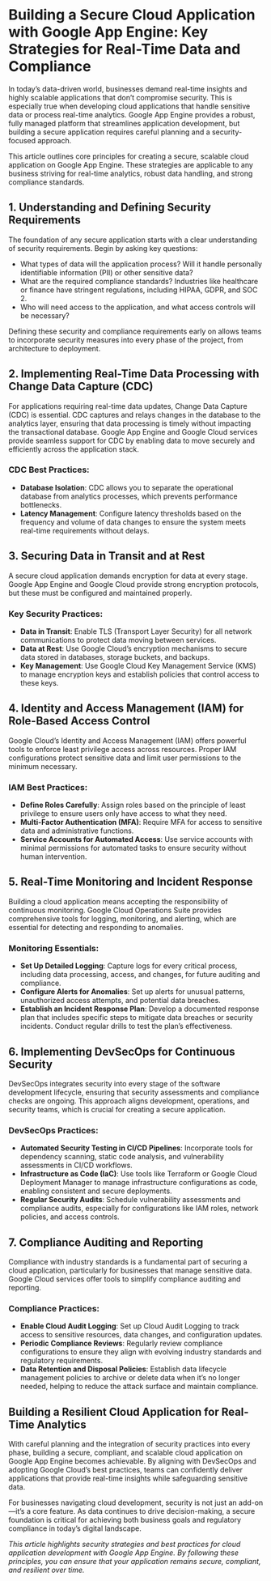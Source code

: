 # Building a Secure Cloud Application with Google App Engine: Key Strategies for Real-Time Data and Compliance

In today’s data-driven world, businesses demand real-time insights and highly scalable applications that don’t compromise security. This is especially true when developing cloud applications that handle sensitive data or process real-time analytics. Google App Engine provides a robust, fully managed platform that streamlines application development, but building a secure application requires careful planning and a security-focused approach.

This article outlines core principles for creating a secure, scalable cloud application on Google App Engine. These strategies are applicable to any business striving for real-time analytics, robust data handling, and strong compliance standards.



## 1. Understanding and Defining Security Requirements

The foundation of any secure application starts with a clear understanding of security requirements. Begin by asking key questions:
- What types of data will the application process? Will it handle personally identifiable information (PII) or other sensitive data?
- What are the required compliance standards? Industries like healthcare or finance have stringent regulations, including HIPAA, GDPR, and SOC 2.
- Who will need access to the application, and what access controls will be necessary?

Defining these security and compliance requirements early on allows teams to incorporate security measures into every phase of the project, from architecture to deployment.


## 2. Implementing Real-Time Data Processing with Change Data Capture (CDC)

For applications requiring real-time data updates, Change Data Capture (CDC) is essential. CDC captures and relays changes in the database to the analytics layer, ensuring that data processing is timely without impacting the transactional database. Google App Engine and Google Cloud services provide seamless support for CDC by enabling data to move securely and efficiently across the application stack.

### CDC Best Practices:
- **Database Isolation**: CDC allows you to separate the operational database from analytics processes, which prevents performance bottlenecks.
- **Latency Management**: Configure latency thresholds based on the frequency and volume of data changes to ensure the system meets real-time requirements without delays.


## 3. Securing Data in Transit and at Rest

A secure cloud application demands encryption for data at every stage. Google App Engine and Google Cloud provide strong encryption protocols, but these must be configured and maintained properly.

### Key Security Practices:
- **Data in Transit**: Enable TLS (Transport Layer Security) for all network communications to protect data moving between services.
- **Data at Rest**: Use Google Cloud’s encryption mechanisms to secure data stored in databases, storage buckets, and backups.
- **Key Management**: Use Google Cloud Key Management Service (KMS) to manage encryption keys and establish policies that control access to these keys.


## 4. Identity and Access Management (IAM) for Role-Based Access Control

Google Cloud’s Identity and Access Management (IAM) offers powerful tools to enforce least privilege access across resources. Proper IAM configurations protect sensitive data and limit user permissions to the minimum necessary.

### IAM Best Practices:
- **Define Roles Carefully**: Assign roles based on the principle of least privilege to ensure users only have access to what they need.
- **Multi-Factor Authentication (MFA)**: Require MFA for access to sensitive data and administrative functions.
- **Service Accounts for Automated Access**: Use service accounts with minimal permissions for automated tasks to ensure security without human intervention.


## 5. Real-Time Monitoring and Incident Response

Building a cloud application means accepting the responsibility of continuous monitoring. Google Cloud Operations Suite provides comprehensive tools for logging, monitoring, and alerting, which are essential for detecting and responding to anomalies.

### Monitoring Essentials:
- **Set Up Detailed Logging**: Capture logs for every critical process, including data processing, access, and changes, for future auditing and compliance.
- **Configure Alerts for Anomalies**: Set up alerts for unusual patterns, unauthorized access attempts, and potential data breaches.
- **Establish an Incident Response Plan**: Develop a documented response plan that includes specific steps to mitigate data breaches or security incidents. Conduct regular drills to test the plan’s effectiveness.


## 6. Implementing DevSecOps for Continuous Security

DevSecOps integrates security into every stage of the software development lifecycle, ensuring that security assessments and compliance checks are ongoing. This approach aligns development, operations, and security teams, which is crucial for creating a secure application.

### DevSecOps Practices:
- **Automated Security Testing in CI/CD Pipelines**: Incorporate tools for dependency scanning, static code analysis, and vulnerability assessments in CI/CD workflows.
- **Infrastructure as Code (IaC)**: Use tools like Terraform or Google Cloud Deployment Manager to manage infrastructure configurations as code, enabling consistent and secure deployments.
- **Regular Security Audits**: Schedule vulnerability assessments and compliance audits, especially for configurations like IAM roles, network policies, and access controls.


## 7. Compliance Auditing and Reporting

Compliance with industry standards is a fundamental part of securing a cloud application, particularly for businesses that manage sensitive data. Google Cloud services offer tools to simplify compliance auditing and reporting.

### Compliance Practices:
- **Enable Cloud Audit Logging**: Set up Cloud Audit Logging to track access to sensitive resources, data changes, and configuration updates.
- **Periodic Compliance Reviews**: Regularly review compliance configurations to ensure they align with evolving industry standards and regulatory requirements.
- **Data Retention and Disposal Policies**: Establish data lifecycle management policies to archive or delete data when it’s no longer needed, helping to reduce the attack surface and maintain compliance.


## Building a Resilient Cloud Application for Real-Time Analytics

With careful planning and the integration of security practices into every phase, building a secure, compliant, and scalable cloud application on Google App Engine becomes achievable. By aligning with DevSecOps and adopting Google Cloud’s best practices, teams can confidently deliver applications that provide real-time insights while safeguarding sensitive data.

For businesses navigating cloud development, security is not just an add-on—it’s a core feature. As data continues to drive decision-making, a secure foundation is critical for achieving both business goals and regulatory compliance in today’s digital landscape.


*This article highlights security strategies and best practices for cloud application development with Google App Engine. By following these principles, you can ensure that your application remains secure, compliant, and resilient over time.*